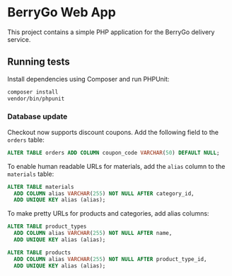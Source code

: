# BerryGo Web App

This project contains a simple PHP application for the BerryGo delivery service.

## Running tests

Install dependencies using Composer and run PHPUnit:

```bash
composer install
vendor/bin/phpunit
```

### Database update

Checkout now supports discount coupons. Add the following field to the `orders`
table:

```sql
ALTER TABLE orders ADD COLUMN coupon_code VARCHAR(50) DEFAULT NULL;
```

To enable human readable URLs for materials, add the `alias` column to the
`materials` table:

```sql
ALTER TABLE materials
  ADD COLUMN alias VARCHAR(255) NOT NULL AFTER category_id,
  ADD UNIQUE KEY alias (alias);
```

To make pretty URLs for products and categories, add alias columns:

```sql
ALTER TABLE product_types
  ADD COLUMN alias VARCHAR(255) NOT NULL AFTER name,
  ADD UNIQUE KEY alias (alias);

ALTER TABLE products
  ADD COLUMN alias VARCHAR(255) NOT NULL AFTER product_type_id,
  ADD UNIQUE KEY alias (alias);
```